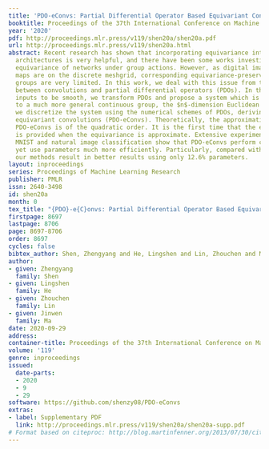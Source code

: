 ```yaml
---
title: 'PDO-eConvs: Partial Differential Operator Based Equivariant Convolutions'
booktitle: Proceedings of the 37th International Conference on Machine Learning
year: '2020'
pdf: http://proceedings.mlr.press/v119/shen20a/shen20a.pdf
url: http://proceedings.mlr.press/v119/shen20a.html
abstract: Recent research has shown that incorporating equivariance into neural network
  architectures is very helpful, and there have been some works investigating the
  equivariance of networks under group actions. However, as digital images and feature
  maps are on the discrete meshgrid, corresponding equivariance-preserving transformation
  groups are very limited. In this work, we deal with this issue from the connection
  between convolutions and partial differential operators (PDOs). In theory, assuming
  inputs to be smooth, we transform PDOs and propose a system which is equivariant
  to a much more general continuous group, the $n$-dimension Euclidean group. In implementation,
  we discretize the system using the numerical schemes of PDOs, deriving approximately
  equivariant convolutions (PDO-eConvs). Theoretically, the approximation error of
  PDO-eConvs is of the quadratic order. It is the first time that the error analysis
  is provided when the equivariance is approximate. Extensive experiments on rotated
  MNIST and natural image classification show that PDO-eConvs perform competitively
  yet use parameters much more efficiently. Particularly, compared with Wide ResNets,
  our methods result in better results using only 12.6% parameters.
layout: inproceedings
series: Proceedings of Machine Learning Research
publisher: PMLR
issn: 2640-3498
id: shen20a
month: 0
tex_title: "{PDO}-e{C}onvs: Partial Differential Operator Based Equivariant Convolutions"
firstpage: 8697
lastpage: 8706
page: 8697-8706
order: 8697
cycles: false
bibtex_author: Shen, Zhengyang and He, Lingshen and Lin, Zhouchen and Ma, Jinwen
author:
- given: Zhengyang
  family: Shen
- given: Lingshen
  family: He
- given: Zhouchen
  family: Lin
- given: Jinwen
  family: Ma
date: 2020-09-29
address: 
container-title: Proceedings of the 37th International Conference on Machine Learning
volume: '119'
genre: inproceedings
issued:
  date-parts:
  - 2020
  - 9
  - 29
software: https://github.com/shenzy08/PDO-eConvs
extras:
- label: Supplementary PDF
  link: http://proceedings.mlr.press/v119/shen20a/shen20a-supp.pdf
# Format based on citeproc: http://blog.martinfenner.org/2013/07/30/citeproc-yaml-for-bibliographies/
---
```

